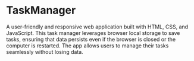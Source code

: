 # TaskManager

A user-friendly and responsive web application built with HTML, CSS, and JavaScript. This task manager leverages browser local storage to save tasks, ensuring that data persists even if the browser is closed or the computer is restarted. The app allows users to manage their tasks seamlessly without losing data.
